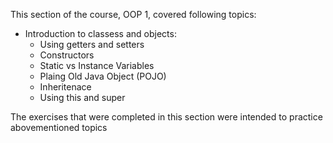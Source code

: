 This section of the course, OOP 1, covered following topics:
  * Introduction to classess and objects:
    * Using getters and setters
    * Constructors
    * Static vs Instance Variables
    * Plaing Old Java Object (POJO)
    * Inheritenace
    * Using this and super

The exercises that were completed in this section were intended to practice abovementioned topics
